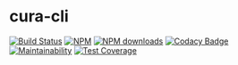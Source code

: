 # cura-cli

[![Build Status](https://travis-ci.com/andrewmolyuk/cura-cli.svg?branch=main)](https://travis-ci.com/andrewmolyuk/cura-cli)
[![NPM](https://img.shields.io/npm/v/cura-cli.svg?style=flat)](http://npm.im/cura-cli)
[![NPM downloads](http://img.shields.io/npm/dm/cura-cli.svg?style=flat)](http://npm.im/cura-cli)
[![Codacy Badge](https://app.codacy.com/project/badge/Grade/bfd777cd99f24d76bcfc9be99291f1cb)](https://www.codacy.com/gh/andrewmolyuk/cura-cli/dashboard?utm_source=github.com&utm_medium=referral&utm_content=andrewmolyuk/cura-cli&utm_campaign=Badge_Grade)
[![Maintainability](https://api.codeclimate.com/v1/badges/aa3e46560684e8a0bade/maintainability)](https://codeclimate.com/github/andrewmolyuk/cura-cli/maintainability)
[![Test Coverage](https://api.codeclimate.com/v1/badges/aa3e46560684e8a0bade/test_coverage)](https://codeclimate.com/github/andrewmolyuk/cura-cli/test_coverage)
